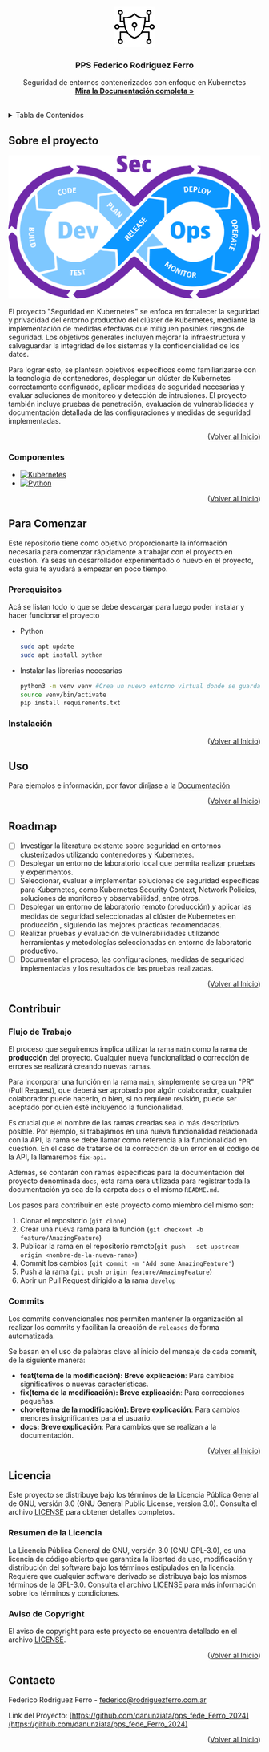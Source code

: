 <!-- Improved compatibility of back to top link: See: https://github.com/othneildrew/Best-README-Template/pull/73 -->
<a name="readme-top"></a>
<!--
*** Thanks for checking out the Best-README-Template. If you have a suggestion
*** that would make this better, please fork the repo and create a pull request
*** or simply open an issue with the tag "enhancement".
*** Don't forget to give the project a star!
*** Thanks again! Now go create something AMAZING! :D
-->



<!-- PROJECT SHIELDS -->
<!--
*** I'm using markdown "reference style" links for readability.
*** Reference links are enclosed in brackets [ ] instead of parentheses ( ).
*** See the bottom of this document for the declaration of the reference variables
*** for contributors-url, forks-url, etc. This is an optional, concise syntax you may use.
*** https://www.markdownguide.org/basic-syntax/#reference-style-links
-->

<!-- PROJECT LOGO -->
<br />

<div align="center">
  <a href="https://github.com/danunziata/pps_fede_Ferro_2024">
    <img src="docs/images/logo.png" alt="Logo" width="80" height="80">
  </a>
<h3 align="center">PPS Federico Rodriguez Ferro</h3>

  <p align="center">
    Seguridad de entornos contenerizados con enfoque en Kubernetes
    <br />
    <a href="https://danunziata.github.io/pps_fede_Ferro_2024/"><strong>Mira la Documentación completa »</strong></a>
    <br />
    <br />
  </p>

</div>



<!-- TABLE OF CONTENTS -->

<details>
  <summary>Tabla de Contenidos</summary>
  <ol>
    <li>
      <a href="#sobre-el-proyecto">Sobre el proyecto</a>
      <ul>
        <li><a href="#Componentes">Componentes</a></li>
      </ul>
    </li>
    <li>
      <a href="#para-comenzar">Para Comenzar</a>
      <ul>
        <li><a href="#prerequisitos">Prerequisitos</a></li>
        <li><a href="#instalación">Instalación</a></li>
      </ul>
    </li>
    <li><a href="#uso">Uso</a></li>
    <li><a href="#roadmap">Roadmap</a></li>
    <li><a href="#contribuir">Contribuir</a></li>
    <li><a href="#licencia">Licencia</a></li>
    <li><a href="#contacto">Contacto</a></li>
  </ol>
</details>

<!-- ABOUT THE PROJECT -->

## Sobre el proyecto

![Product Name Screen Shot](docs/images/devsecops.png)

El proyecto "Seguridad en Kubernetes" se enfoca en fortalecer la  seguridad y privacidad del entorno productivo del clúster de Kubernetes, mediante la implementación de medidas efectivas que mitiguen posibles  riesgos de seguridad. Los objetivos generales incluyen mejorar la  infraestructura y salvaguardar la integridad de los sistemas y la  confidencialidad de los datos. 

Para lograr esto, se plantean objetivos  específicos como familiarizarse con la tecnología de contenedores,  desplegar un clúster de Kubernetes correctamente configurado, aplicar  medidas de seguridad necesarias y evaluar soluciones de monitoreo y  detección de intrusiones. El proyecto también incluye pruebas de  penetración, evaluación de vulnerabilidades y documentación detallada de las configuraciones y medidas de seguridad implementadas.

<p align="right">(<a href="#readme-top">Volver al Inicio</a>)</p>

### Componentes

* [![Kubernetes](https://img.shields.io/badge/kubernetes-%23326ce5.svg?style=for-the-badge&logo=kubernetes&logoColor=white)](https://kubernetes.io)
* [![Python](https://img.shields.io/badge/Python-FFD43B?style=for-the-badge&logo=python&logoColor=black)](https://www.python.org/)

<p align="right">(<a href="#readme-top">Volver al Inicio</a>)</p>

<!-- GETTING STARTED -->

## Para Comenzar

Este repositorio tiene como objetivo proporcionarte la información necesaria para comenzar rápidamente a trabajar con el proyecto en cuestión. Ya seas un desarrollador experimentado o nuevo en el proyecto, esta guía te ayudará a empezar en poco tiempo.

### Prerequisitos

Acá se listan todo lo que se debe descargar para luego poder instalar y hacer funcionar el proyecto
* Python
  
  ```sh
  sudo apt update
  sudo apt install python
  ```

- Instalar las librerias necesarias

  ```bash
  python3 -m venv venv #Crea un nuevo entorno virtual donde se guardan todas las librerias a utilizar
  source venv/bin/activate
  pip install requirements.txt
  ```

  

### Instalación



<p align="right">(<a href="#readme-top">Volver al Inicio</a>)</p>

<!-- USAGE EXAMPLES -->

## Uso

Para ejemplos e información, por favor diríjase a la [Documentación](https://danunziata.github.io/pps_fede_Ferro_2024/)

<p align="right">(<a href="#readme-top">Volver al Inicio</a>)</p>

<!-- ROADMAP -->

## Roadmap

- [ ] Investigar la literatura existente sobre seguridad en entornos clusterizados utilizando contenedores y Kubernetes.
- [ ] Desplegar un entorno de laboratorio local que permita realizar pruebas y experimentos.
- [ ] Seleccionar, evaluar e implementar soluciones de seguridad específicas para Kubernetes, como Kubernetes Security Context, Network Policies, soluciones de monitoreo y observabilidad, entre otros.
- [ ] Desplegar un entorno de laboratorio remoto (producción) *y*  aplicar las medidas de seguridad seleccionadas al clúster de Kubernetes en producción , siguiendo las mejores prácticas recomendadas.
- [ ] Realizar pruebas y evaluación de vulnerabilidades utilizando herramientas y metodologías seleccionadas en entorno de laboratorio productivo.
- [ ] Documentar el proceso, las configuraciones, medidas de seguridad implementadas y los resultados de las pruebas realizadas.

<p align="right">(<a href="#readme-top">Volver al Inicio</a>)</p>

<!-- CONTRIBUTING -->
## Contribuir

### Flujo de Trabajo

El proceso que seguiremos implica utilizar la rama `main` como la rama de **producción** del proyecto. Cualquier nueva funcionalidad o corrección de errores se realizará creando nuevas ramas.

Para incorporar una función en la rama `main`,  simplemente se crea un "PR" (Pull Request), que deberá ser aprobado por algún colaborador, cualquier colaborador puede hacerlo, o bien, si no  requiere revisión, puede ser aceptado por quien esté incluyendo la  funcionalidad.

Es crucial que el nombre de las ramas creadas sea lo más descriptivo  posible. Por ejemplo, si trabajamos en una nueva funcionalidad  relacionada con la API, la rama se debe llamar como referencia a la funcionalidad en cuestión. En el caso de tratarse de la corrección de un error en el código de la API, la llamaremos `fix-api`.

Además, se contarán con ramas específicas para la documentación del proyecto denominada `docs`, esta rama sera utilizada para registrar toda la documentación ya sea de la carpeta `docs` o el mismo `README.md`.

Los pasos para contribuir en este proyecto como miembro del mismo son:

1. Clonar el repositorio (`git clone`)
2. Crear una nueva rama para la función (`git checkout -b feature/AmazingFeature`)
3. Publicar la rama en el repositorio remoto(`git push --set-upstream origin <nombre-de-la-nueva-rama>`)
4. Commit los cambios (`git commit -m 'Add some AmazingFeature'`)
5. Push a la rama (`git push origin feature/AmazingFeature`)
6. Abrir un Pull Request dirigido a la rama `develop`

### Commits

Los commits convencionales nos permiten mantener la organización al realizar los commits y facilitan la creación de `releases` de forma automatizada.

Se basan en el uso de palabras clave al inicio del mensaje de cada commit, de la siguiente manera:

- **feat(tema de la modificación): Breve explicación**: Para cambios significativos o nuevas características.
- **fix(tema de la modificación): Breve explicación**: Para correcciones pequeñas.
- **chore(tema de la modificación): Breve explicación**: Para cambios menores insignificantes para el usuario.
- **docs: Breve explicación**: Para cambios que se realizan a la documentación.

<p align="right">(<a href="#readme-top">Volver al Inicio</a>)</p>

<!-- LICENSE -->

## Licencia

Este proyecto se distribuye bajo los términos de la  Licencia Pública General de GNU, versión 3.0 (GNU General Public  License, version 3.0). Consulta el archivo [LICENSE](https://github.com/danunziata/pps_fede_Ferro_2024/blob/main/LICENSE) para obtener detalles completos.

### Resumen de la Licencia

La Licencia Pública General de GNU, versión 3.0 (GNU GPL-3.0), es una licencia de código abierto que garantiza la libertad de uso, modificación y distribución del software bajo los términos estipulados en la licencia. Requiere que cualquier software derivado se distribuya bajo los mismos términos de la GPL-3.0. Consulta el archivo [LICENSE](https://github.com/danunziata/pps_fede_Ferro_2024/blob/main/LICENSE) para más información sobre los términos y condiciones.

### Aviso de Copyright

El aviso de copyright para este proyecto se encuentra detallado en el archivo [LICENSE](https://github.com/danunziata/pps_fede_Ferro_2024/blob/main/LICENSE).

<p align="right">(<a href="#readme-top">Volver al Inicio</a>)</p>

<!-- CONTACT -->

## Contacto

Federico Rodriguez Ferro - federico@rodriguezferro.com.ar

Link del Proyecto: [https://github.com/danunziata/pps_fede_Ferro_2024](https://github.com/danunziata/pps_fede_Ferro_2024)

<p align="right">(<a href="#readme-top">Volver al Inicio</a>)</p>
